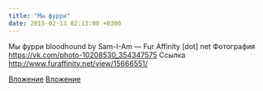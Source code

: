 ```yaml
---
title: "Мы фурри"
date: 2015-02-13 02:13:00 +0300
---
```


Мы фурри
bloodhound by Sam-I-Am — Fur Affinity [dot] net
Фотография
https://vk.com/photo-10208530_354347575
Ссылка
http://www.furaffinity.net/view/15666551/

[Вложение](https://vk.com/photo-10208530_354347575)
[Вложение](http://www.furaffinity.net/view/15666551/)
